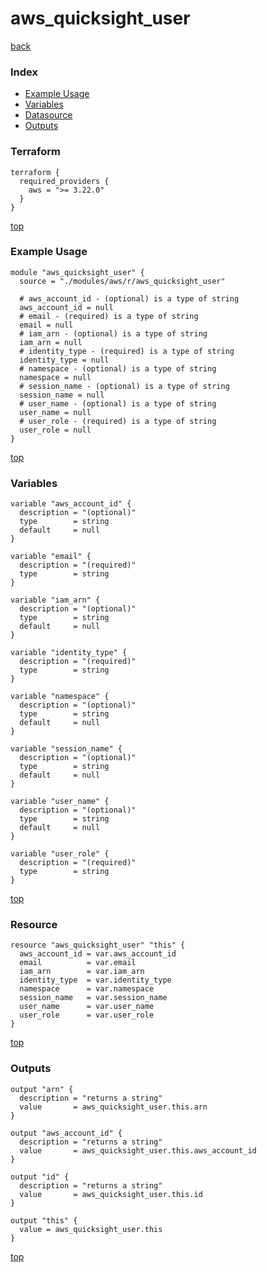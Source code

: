 # aws_quicksight_user

[back](../aws.md)

### Index

- [Example Usage](#example-usage)
- [Variables](#variables)
- [Datasource](#datasource)
- [Outputs](#outputs)

### Terraform

```hcl
terraform {
  required_providers {
    aws = ">= 3.22.0"
  }
}
```

[top](#index)

### Example Usage

```hcl
module "aws_quicksight_user" {
  source = "./modules/aws/r/aws_quicksight_user"

  # aws_account_id - (optional) is a type of string
  aws_account_id = null
  # email - (required) is a type of string
  email = null
  # iam_arn - (optional) is a type of string
  iam_arn = null
  # identity_type - (required) is a type of string
  identity_type = null
  # namespace - (optional) is a type of string
  namespace = null
  # session_name - (optional) is a type of string
  session_name = null
  # user_name - (optional) is a type of string
  user_name = null
  # user_role - (required) is a type of string
  user_role = null
}
```

[top](#index)

### Variables

```hcl
variable "aws_account_id" {
  description = "(optional)"
  type        = string
  default     = null
}

variable "email" {
  description = "(required)"
  type        = string
}

variable "iam_arn" {
  description = "(optional)"
  type        = string
  default     = null
}

variable "identity_type" {
  description = "(required)"
  type        = string
}

variable "namespace" {
  description = "(optional)"
  type        = string
  default     = null
}

variable "session_name" {
  description = "(optional)"
  type        = string
  default     = null
}

variable "user_name" {
  description = "(optional)"
  type        = string
  default     = null
}

variable "user_role" {
  description = "(required)"
  type        = string
}
```

[top](#index)

### Resource

```hcl
resource "aws_quicksight_user" "this" {
  aws_account_id = var.aws_account_id
  email          = var.email
  iam_arn        = var.iam_arn
  identity_type  = var.identity_type
  namespace      = var.namespace
  session_name   = var.session_name
  user_name      = var.user_name
  user_role      = var.user_role
}
```

[top](#index)

### Outputs

```hcl
output "arn" {
  description = "returns a string"
  value       = aws_quicksight_user.this.arn
}

output "aws_account_id" {
  description = "returns a string"
  value       = aws_quicksight_user.this.aws_account_id
}

output "id" {
  description = "returns a string"
  value       = aws_quicksight_user.this.id
}

output "this" {
  value = aws_quicksight_user.this
}
```

[top](#index)